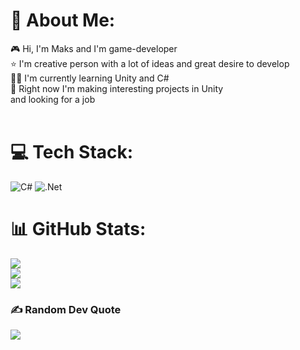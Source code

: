 # 💫 About Me:
🎮 Hi, I'm Maks and I'm game-developer<br>⭐ I'm creative person with a lot of ideas and great desire to develop<br>🧑‍💻 I'm currently learning Unity and C#<br>🔭 Right now I'm making interesting projects in Unity <br>      and looking for a job<br><br>


# 💻 Tech Stack:
![C#](https://img.shields.io/badge/c%23-%23239120.svg?style=for-the-badge&logo=c-sharp&logoColor=white) ![.Net](https://img.shields.io/badge/.NET-5C2D91?style=for-the-badge&logo=.net&logoColor=white)
# 📊 GitHub Stats:
![](https://github-readme-stats.vercel.app/api?username=Maksim_Zabelo&theme=dark&hide_border=false&include_all_commits=false&count_private=false)<br/>
![](https://github-readme-streak-stats.herokuapp.com/?user=Maksim_Zabelo&theme=dark&hide_border=false)<br/>
![](https://github-readme-stats.vercel.app/api/top-langs/?username=Maksim_Zabelo&theme=dark&hide_border=false&include_all_commits=false&count_private=false&layout=compact)

### ✍️ Random Dev Quote
![](https://quotes-github-readme.vercel.app/api?type=horizontal&theme=radical)
